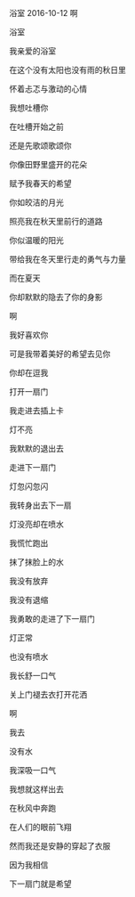 浴室
2016-10-12
啊

浴室

我亲爱的浴室

在这个没有太阳也没有雨的秋日里

怀着忐忑与激动的心情

我想吐槽你

在吐槽开始之前

还是先歌颂歌颂你



你像田野里盛开的花朵

赋予我春天的希望

你如皎洁的月光

照亮我在秋天里前行的道路

你似温暖的阳光

带给我在冬天里行走的勇气与力量

而在夏天

你却默默的隐去了你的身影

啊

我好喜欢你



可是我带着美好的希望去见你

你却在逗我



打开一扇门

我走进去插上卡

灯不亮

我默默的退出去

走进下一扇门

灯忽闪忽闪

我转身出去下一扇

灯没亮却在喷水

我慌忙跑出

抹了抹脸上的水

我没有放弃

我没有退缩

我勇敢的走进了下一扇门

灯正常

也没有喷水

我长舒一口气

关上门褪去衣打开花洒

啊

我去

没有水

我深吸一口气

我想就这样出去

在秋风中奔跑

在人们的眼前飞翔

然而我还是安静的穿起了衣服

因为我相信

下一扇门就是希望